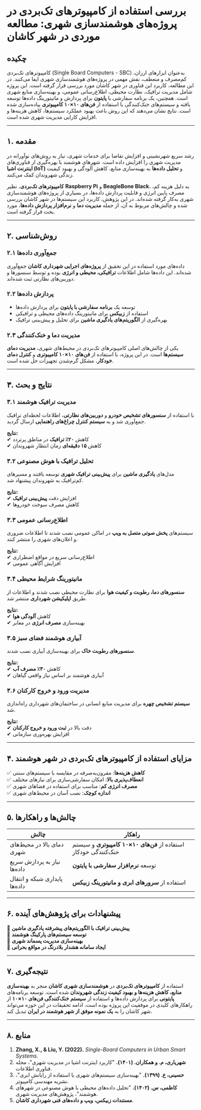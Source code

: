 # بررسی استفاده از کامپیوترهای تک‌بردی در پروژه‌های هوشمندسازی شهری: مطالعه موردی در شهر کاشان  

## چکیده  

کامپیوترهای تک‌بردی (Single Board Computers - SBC) به‌عنوان ابزارهای ارزان، کم‌مصرف و منعطف، نقش مهمی در پروژه‌های هوشمندسازی شهری ایفا می‌کنند. در این مطالعه، کاربرد این فناوری در شهر کاشان مورد بررسی قرار گرفته است. این پروژه شامل مدیریت ترافیک، نظارت محیطی، اطلاع‌رسانی عمومی، و بهینه‌سازی منابع شهری است. همچنین، یک برنامه سفارشی با **پایتون** برای پردازش و مانیتورینگ داده‌ها توسعه یافته و سیستم‌های خنک‌کنندگی با استفاده از **فن‌های ۱۰×۱۰ کامپیوتری** پیاده‌سازی شده است. نتایج نشان می‌دهند که این روش باعث بهبود عملکرد سیستم‌ها، کاهش هزینه‌ها و افزایش کارایی مدیریت شهری شده است.  

---

## ۱. مقدمه  

رشد سریع شهرنشینی و افزایش تقاضا برای خدمات شهری، نیاز به روش‌های نوآورانه در مدیریت شهری را افزایش داده است. شهرهای هوشمند با بهره‌گیری از فناوری‌های **اینترنت اشیا (IoT)** و **تحلیل داده‌ها** به بهینه‌سازی منابع، کاهش آلودگی و بهبود کیفیت زندگی شهروندان کمک می‌کنند.  

**کامپیوترهای تک‌بردی**، نظیر **Raspberry Pi** و **BeagleBone Black**، به دلیل هزینه کم، مصرف پایین انرژی و قابلیت پردازش داده‌ها، در بسیاری از پروژه‌های هوشمندسازی شهری به‌کار گرفته شده‌اند. در این پژوهش، کاربرد این سیستم‌ها در شهر کاشان بررسی شده و چالش‌های مربوط به آن، از جمله **مدیریت دما** و **نرم‌افزار پردازش داده‌ها**، مورد بحث قرار گرفته است.  

---

## ۲. روش‌شناسی  

### ۲.۱ جمع‌آوری داده‌ها  
داده‌های مورد استفاده در این تحقیق از **پروژه‌های اجرایی شهرداری کاشان** جمع‌آوری شده‌اند. این داده‌ها شامل اطلاعات **ترافیکی، محیطی و انرژی** بوده و توسط سنسورها و دوربین‌های نظارتی ثبت شده‌اند.  

### ۲.۲ پردازش داده‌ها  
- توسعه یک **برنامه سفارشی با پایتون** برای پردازش داده‌ها  
- استفاده از **زبیکس** برای مانیتورینگ داده‌های محیطی و ترافیکی  
- بهره‌گیری از **الگوریتم‌های یادگیری ماشین** برای تحلیل و پیش‌بینی ترافیک  

### ۲.۳ مدیریت دما و خنک‌کنندگی  
یکی از چالش‌های اصلی کامپیوترهای تک‌بردی در محیط‌های شهری، **مدیریت دمای سیستم‌ها** است. در این پروژه، با استفاده از **فن‌های ۱۰×۱۰ کامپیوتری** و **کنترل دمای خودکار**، مشکل گرم‌شدن تجهیزات حل شده است.  

---

## ۳. نتایج و بحث  

### ۳.۱ مدیریت ترافیک هوشمند  
با استفاده از **سنسورهای تشخیص خودرو** و **دوربین‌های نظارتی**، اطلاعات لحظه‌ای ترافیک جمع‌آوری شد و به **سیستم کنترل چراغ‌های راهنمایی** ارسال گردید.  

**نتایج:**  
✔ کاهش **۲۰٪ ترافیک** در مناطق پرتردد  
✔ کاهش **۱۵ دقیقه‌ای** زمان انتظار شهروندان  

### ۳.۲ تحلیل ترافیک با هوش مصنوعی  
مدل‌های **یادگیری ماشین** برای **پیش‌بینی ترافیک شهری** توسعه یافتند و مسیرهای کم‌ترافیک به شهروندان پیشنهاد شد.  

**نتایج:**  
✔ افزایش دقت **پیش‌بینی ترافیک**  
✔ کاهش مصرف سوخت خودروها  

### ۳.۳ اطلاع‌رسانی عمومی  
سیستم‌های **پخش صوتی متصل به ویپ** در اماکن عمومی نصب شدند تا اطلاعات ضروری و اعلان‌های شهری را منتشر کنند.  

**نتایج:**  
✔ اطلاع‌رسانی سریع در مواقع اضطراری  
✔ افزایش آگاهی عمومی  

### ۳.۴ مانیتورینگ شرایط محیطی  
**سنسورهای دما، رطوبت و کیفیت هوا** برای نظارت محیطی نصب شدند و اطلاعات از طریق **اپلیکیشن شهرداری** منتشر شد.  

**نتایج:**  
✔ کاهش **آلودگی هوا**  
✔ بهینه‌سازی **مصرف انرژی** در معابر  

### ۳.۵ آبیاری هوشمند فضای سبز  
**سنسورهای رطوبت خاک** برای بهینه‌سازی آبیاری نصب شدند.  

**نتایج:**  
✔ کاهش **۳۰٪ مصرف آب**  
✔ آبیاری هوشمند بر اساس نیاز واقعی گیاهان  

### ۳.۶ مدیریت ورود و خروج کارکنان  
**سیستم تشخیص چهره** برای مدیریت منابع انسانی در ساختمان‌های شهرداری راه‌اندازی شد.  

**نتایج:**  
✔ دقت بالا در **ثبت ورود و خروج کارکنان**  
✔ افزایش بهره‌وری سازمانی  

---

## ۴. مزایای استفاده از کامپیوترهای تک‌بردی در شهر هوشمند  

✅ **کاهش هزینه‌ها**: مقرون‌به‌صرفه در مقایسه با سیستم‌های سنتی  
✅ **انعطاف‌پذیری بالا**: امکان سفارشی‌سازی برای نیازهای مختلف  
✅ **مصرف انرژی کم**: مناسب برای استفاده در فضاهای شهری  
✅ **اندازه کوچک**: نصب آسان در محیط‌های شهری  

---

## ۵. چالش‌ها و راهکارها  

| چالش | راهکار |
|------|--------|
| دمای بالا در محیط‌های شهری | استفاده از **فن‌های ۱۰×۱۰ کامپیوتری** و سیستم خنک‌کنندگی خودکار |
| نیاز به پردازش سریع داده‌ها | توسعه **نرم‌افزار سفارشی با پایتون** |
| پایداری شبکه و انتقال داده‌ها | استفاده از **سرورهای ابری و مانیتورینگ زبیکس** |

---

## ۶. پیشنهادات برای پژوهش‌های آینده  

📌 **پیش‌بینی ترافیک با الگوریتم‌های پیشرفته یادگیری ماشین**  
📌 **توسعه سیستم‌های پارکینگ هوشمند**  
📌 **بهینه‌سازی مدیریت پسماند شهری**  
📌 **ایجاد سامانه هشدار بلادرنگ در مواقع بحرانی**  

---

## ۷. نتیجه‌گیری  

استفاده از **کامپیوترهای تک‌بردی** در **هوشمندسازی شهری کاشان** منجر به **بهینه‌سازی منابع، کاهش هزینه‌ها و بهبود کیفیت زندگی شهروندان** شده است. توسعه برنامه‌های **پایتونی** برای پردازش داده‌ها و استفاده از **سیستم خنک‌کنندگی فن‌های ۱۰×۱۰** از راهکارهای کلیدی در موفقیت این پروژه بوده است. ادامه تحقیقات در این حوزه می‌تواند شهر کاشان را به **یک نمونه موفق از شهر هوشمند در ایران** تبدیل کند.  

---

## ۸. منابع  

1. **Zhang, X., & Liu, Y. (2022).** *Single-Board Computers in Urban Smart Systems.*  
2. **شهریاری، م. و همکاران. (۱۴۰۱).** "کاربرد اینترنت اشیا در مدیریت شهری"، مجله فناوری اطلاعات.  
3. **حسینی، ع. (۱۳۹۹).** "بهینه‌سازی سیستم‌های شهری با استفاده از رایانش ابری"، نشریه مهندسی کامپیوتر.  
4. **کاظمی، س. (۱۴۰۲).** "تحلیل داده‌های محیطی با هوش مصنوعی در شهرهای هوشمند"، پژوهش‌های مدیریت شهری.  
5. **مستندات زبیکس، ویپ و داده‌های فنی شهرداری کاشان**.

